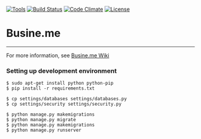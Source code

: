 [![Tools](http://img.shields.io/:python-django-green.svg)](https://github.com/msfernandes/busine.me/wiki/Ferramentas)
[![Build Status](https://drone.io/github.com/msfernandes/busine.me/status.png)](https://drone.io/github.com/msfernandes/busine.me/latest)
[![Code Climate](https://codeclimate.com/github/msfernandes/busine.me/badges/gpa.svg)](https://codeclimate.com/github/msfernandes/busine.me)
[![License](http://img.shields.io/:license-gpl3-blue.svg)](https://github.com/msfernandes/busine.me/wiki/Licen%C3%A7a)

# Busine.me
---

For more information, see [Busine.me Wiki](https://github.com/msfernandes/busine.me/wiki)

### Setting up development environment

```
$ sudo apt-get install python python-pip
$ pip install -r requirements.txt
```

```
$ cp settings/databases settings/databases.py
$ cp settings/security settings/security.py
```

```
$ python manage.py makemigrations
$ python manage.py migrate
$ python manage.py makemigrations
$ python manage.py runserver
```
